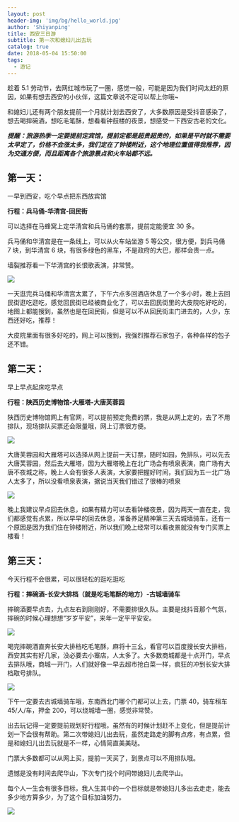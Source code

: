 ```yaml
---
layout: post
header-img: 'img/bg/hello_world.jpg'
author: 'Shiyanping'
title: 西安三日游
subtitle: 第一次和媳妇儿出去玩
catalog: true
date: 2018-05-04 15:50:00
tags:
  - 游记
---
```


趁着 5.1 劳动节，去网红城市玩了一圈，感觉一般，可能是因为我们时间太赶的原因，如果有想去西安的小伙伴，这篇文章说不定可以帮上你哦~

和媳妇儿还有两个朋友提前一个月就计划去西安了，大多数原因是受抖音感染了，想去喝摔碗酒，想吃毛笔酥，想看看钟鼓楼的夜景，想感受一下西安古老的文化。

**_提醒：旅游热季一定要提前定宾馆，提前定都是超贵超贵的，如果是平时就不需要太早定了，价格不会涨太多，我们定在了钟楼附近，这个地理位置值得我推荐，因为交通方便，而且距离各个旅游景点和火车站都不远。_**

<!-- more -->

## 第一天：

一早到西安，吃个早点把东西放宾馆

**行程：兵马俑-华清宫-回民街**

可以选择在马蜂窝上定华清宫和兵马俑的套票，提前定能便宜 30 多。

兵马俑和华清宫是在一条线上，可以从火车站坐游 5 等公交，很方便，到兵马俑 7 块，到华清宫 6 块，有很多绿色的黑车，不是政府的大巴，那样会贵一点。

墙裂推荐看一下华清宫的长恨歌表演，非常赞。

![](//upload-images.jianshu.io/upload_images/5882534-eec27e8a357ac3ff.jpg?imageMogr2/auto-orient/strip%7CimageView2/2/w/640)

一天逛完兵马俑和华清宫太累了，下午六点多回酒店休息了一个多小时，晚上去回民街逛吃逛吃，感觉回民街已经被商业化了，可以去回民街里的大皮院吃好吃的，地图上都能搜到，虽然也是在回民街，但是可以不从回民街主门进去的，人少，东西还好吃，推荐！

大皮院里面有很多好吃的，网上可以搜到，我强烈推荐石家包子，各种各样的包子还不错。

## 第二天：

早上早点起床吃早点

**行程：陕西历史博物馆-大雁塔-大唐芙蓉园**

陕西历史博物馆网上有官网，可以提前预定免费的票，我是从网上定的，去了不用排队，现场排队买票还会限量哦，网上订票很方便。

![](//upload-images.jianshu.io/upload_images/5882534-77dcb897a6dc4b39.jpg?imageMogr2/auto-orient/strip%7CimageView2/2/w/700)

大唐芙蓉园和大雁塔可以选择从网上提前一天订票，随时如园，免排队，可以先去大唐芙蓉园，然后去大雁塔，因为大雁塔晚上在北广场会有喷泉表演，南广场有大唐不夜城之称，晚上人会有很多人表演，大家要把握好时间，我们因为五一北广场人太多了，所以没看喷泉表演，据说当天我们错过了很棒的喷泉

![](//upload-images.jianshu.io/upload_images/5882534-dc0ffb8c693cefed.jpg?imageMogr2/auto-orient/strip%7CimageView2/2/w/700)

晚上我建议早点回去休息，如果有精力可以去看钟楼夜景，因为两天一直在走，我们都感觉有点累，所以早早的回去休息，准备养足精神第三天去城墙骑车，还有一个原因是因为我们住在钟楼附近，所以我们晚上经常可以看夜景就没有专门买票上楼看！

## 第三天：

今天行程不会很累，可以很轻松的逛吃逛吃

**行程：摔碗酒-长安大排档（就是吃毛笔酥的地方）-古城墙骑车**

摔碗酒要早点去，九点左右到刚刚好，不需要排很久队。主要是找抖音那个气氛，摔碗的时候心理想想“岁岁平安”，来年一定平平安安。

![](//upload-images.jianshu.io/upload_images/5882534-9dc334ba0f4866ab.jpg?imageMogr2/auto-orient/strip%7CimageView2/2/w/700)

喝完摔碗酒直奔长安大排档吃毛笔酥，麻将十三幺，看官可以百度搜长安大排档，西安其实有好几家，没必要去小寨店，人太多了。大多数商城都是十点开门，早点去排队哦，商城一开门，人们就好像一早去超市抢白菜一样，疯狂的冲到长安大排档取号排队。

![](//upload-images.jianshu.io/upload_images/5882534-a96e7e75807e2dcd.jpg?imageMogr2/auto-orient/strip%7CimageView2/2/w/700)

下午一定要去古城墙骑车哦，东南西北门哪个门都可以上去，门票 40，骑车租车 45/人/车，押金 200，可以绕城墙一圈，感觉非常赞。

出去玩记得一定要提前规划好行程哦，虽然有的时候计划赶不上变化，但是提前计划一下会很有帮助。第二次带媳妇儿出去玩，虽然走路走的脚有点疼，有点累，但是和媳妇儿出去玩就是不一样，心情简直美美哒。

门票大多数都可以从网上买，提前一天买了，到景点可以不用排队哦。

遗憾是没有时间去爬华山，下次专门找个时间带媳妇儿去爬华山。

每个人一生会有很多目标，我人生其中的一个目标就是带媳妇儿多出去走走，能去多少地方算多少，为了这个目标加油努力。

![](//upload-images.jianshu.io/upload_images/5882534-a12e5a3aed331a45.jpg?imageMogr2/auto-orient/strip%7CimageView2/2/w/700)
